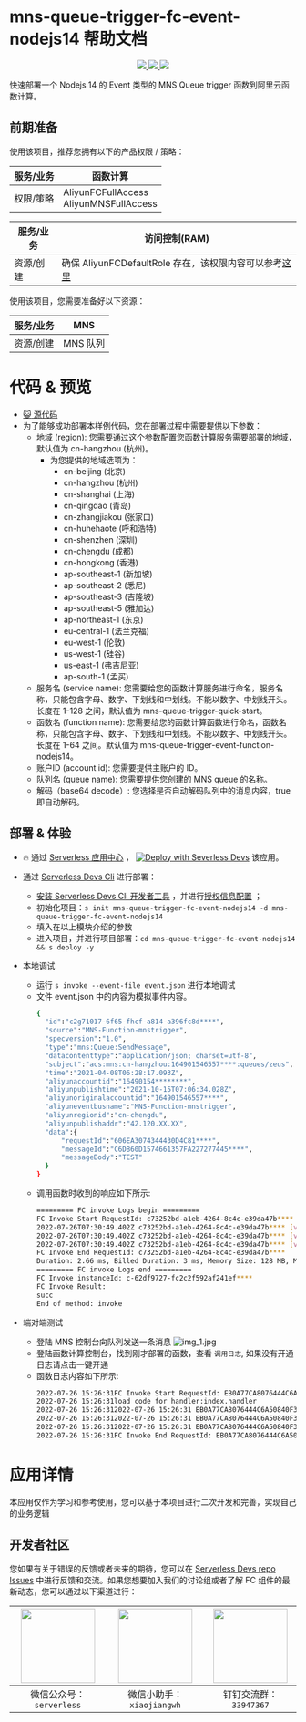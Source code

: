 # mns-queue-trigger-fc-event-nodejs14 帮助文档

<p align="center" class="flex justify-center">
    <a href="https://www.serverless-devs.com" class="ml-1">
    <img src="http://editor.devsapp.cn/icon?package=mns-queue-trigger-fc-event-nodejs14&type=packageType">
  </a>
  <a href="http://www.devsapp.cn/details.html?name=mns-queue-trigger-fc-event-nodejs14" class="ml-1">
    <img src="http://editor.devsapp.cn/icon?package=mns-queue-trigger-fc-event-nodejs14&type=packageVersion">
  </a>
  <a href="http://www.devsapp.cn/details.html?name=mns-queue-trigger-fc-event-nodejs14" class="ml-1">
    <img src="http://editor.devsapp.cn/icon?package=mns-queue-trigger-fc-event-nodejs14&type=packageDownload">
  </a>
</p>

<description>

快速部署一个 Nodejs 14  的 Event 类型的 MNS Queue trigger 函数到阿里云函数计算。

</description>

## 前期准备
使用该项目，推荐您拥有以下的产品权限 / 策略：

| 服务/业务 | 函数计算 |     
| --- |  --- |   
| 权限/策略 | AliyunFCFullAccess <br> AliyunMNSFullAccess |

| 服务/业务 | 访问控制(RAM) |     
| --- |  --- |   
| 资源/创建 | 确保 AliyunFCDefaultRole 存在，该权限内容可以参考[这里](https://help.aliyun.com/document_detail/181589.html) |

使用该项目，您需要准备好以下资源：

| 服务/业务 | MNS |     
| --- |  --- |   
| 资源/创建 | MNS 队列 |  

<codepre id="codepre">

# 代码 & 预览

- [ :smiley_cat:  源代码](https://github.com/devsapp/start-fc/blob/main/event-function/mns-queue-trigger-fc-event-nodejs14)
- 为了能够成功部署本样例代码，您在部署过程中需要提供以下参数：
    - 地域 (region): 您需要通过这个参数配置您函数计算服务需要部署的地域，默认值为 cn-hangzhou (杭州)。
      - 为您提供的地域选项为：
        - cn-beijing (北京)
        - cn-hangzhou (杭州)
        - cn-shanghai (上海)
        - cn-qingdao (青岛)
        - cn-zhangjiakou (张家口)
        - cn-huhehaote (呼和浩特)
        - cn-shenzhen (深圳)
        - cn-chengdu (成都)
        - cn-hongkong (香港)
        - ap-southeast-1 (新加坡)
        - ap-southeast-2 (悉尼)
        - ap-southeast-3 (吉隆坡)
        - ap-southeast-5 (雅加达)
        - ap-northeast-1 (东京)
        - eu-central-1 (法兰克福)
        - eu-west-1 (伦敦)
        - us-west-1 (硅谷)
        - us-east-1 (弗吉尼亚)
        - ap-south-1 (孟买)
    - 服务名 (service name): 您需要给您的函数计算服务进行命名，服务名称，只能包含字母、数字、下划线和中划线。不能以数字、中划线开头。长度在 1-128 之间，默认值为 mns-queue-trigger-quick-start。
    - 函数名 (function name): 您需要给您的函数计算函数进行命名，函数名称，只能包含字母、数字、下划线和中划线。不能以数字、中划线开头。长度在 1-64 之间。默认值为 mns-queue-trigger-event-function-nodejs14。
    - 账户ID (account id): 您需要提供主账户的 ID。
    - 队列名 (queue name): 您需要提供您创建的 MNS queue 的名称。
    - 解码（base64 decode）: 您选择是否自动解码队列中的消息内容，true 即自动解码。

</codepre>

<deploy>

## 部署 & 体验

<appcenter>

-  :fire:  通过 [Serverless 应用中心](https://fcnext.console.aliyun.com/applications/create?template=mns-queue-trigger-fc-event-nodejs14) ，
[![Deploy with Severless Devs](https://img.alicdn.com/imgextra/i1/O1CN01w5RFbX1v45s8TIXPz_!!6000000006118-55-tps-95-28.svg)](https://fcnext.console.aliyun.com/applications/create?template=mns-queue-trigger-fc-event-nodejs14)  该应用。 

</appcenter>

- 通过 [Serverless Devs Cli](https://www.serverless-devs.com/serverless-devs/install) 进行部署：
    - [安装 Serverless Devs Cli 开发者工具](https://www.serverless-devs.com/serverless-devs/install) ，并进行[授权信息配置](https://www.serverless-devs.com/fc/config) ；
    - 初始化项目：`s init mns-queue-trigger-fc-event-nodejs14 -d mns-queue-trigger-fc-event-nodejs14` 
    - 填入在以上模块介绍的参数
    - 进入项目，并进行项目部署：`cd mns-queue-trigger-fc-event-nodejs14 && s deploy -y`
  
- 本地调试
  - 运行 `s invoke --event-file event.json` 进行本地调试
  - 文件 event.json 中的内容为模拟事件内容。
    ```bash
    {
      "id":"c2g71017-6f65-fhcf-a814-a396fc8d****",
      "source":"MNS-Function-mnstrigger",
      "specversion":"1.0",
      "type":"mns:Queue:SendMessage",
      "datacontenttype":"application/json; charset=utf-8",
      "subject":"acs:mns:cn-hangzhou:164901546557****:queues/zeus",
      "time":"2021-04-08T06:28:17.093Z",
      "aliyunaccountid":"16490154********",
      "aliyunpublishtime":"2021-10-15T07:06:34.028Z",
      "aliyunoriginalaccountid":"164901546557****",
      "aliyuneventbusname":"MNS-Function-mnstrigger",
      "aliyunregionid":"cn-chengdu",
      "aliyunpublishaddr":"42.120.XX.XX",
      "data":{
          "requestId":"606EA3074344430D4C81****",
          "messageId":"C6DB60D1574661357FA227277445****",
          "messageBody":"TEST"
      }
    }
    ```
  - 调用函数时收到的响应如下所示:
    ```bash
    ========= FC invoke Logs begin =========
    FC Invoke Start RequestId: c73252bd-a1eb-4264-8c4c-e39da47b****
    2022-07-26T07:30:49.402Z c73252bd-a1eb-4264-8c4c-e39da47b**** [verbose] message publish time: 2021-10-15T07:06:34.028Z
    2022-07-26T07:30:49.402Z c73252bd-a1eb-4264-8c4c-e39da47b**** [verbose] message trigger time cost: 24539055.374 s
    2022-07-26T07:30:49.402Z c73252bd-a1eb-4264-8c4c-e39da47b**** [verbose] messageBody: TEST
    FC Invoke End RequestId: c73252bd-a1eb-4264-8c4c-e39da47b****
    Duration: 2.66 ms, Billed Duration: 3 ms, Memory Size: 128 MB, Max Memory Used: 43.81 MB
    ========= FC invoke Logs end =========
    FC Invoke instanceId: c-62df9727-fc2c2f592af241ef****
    FC Invoke Result:
    succ
    End of method: invoke
      ```
- 端对端测试
  - 登陆 MNS 控制台向队列发送一条消息
  ![img_1.jpg](https://cdn.jsdelivr.net/gh/penghuima/ImageBed@master/img/blog_file/PicGo-Github-ImgBed20220802120226.jpg)
  - 登陆函数计算控制台，找到刚才部署的函数，查看 `调用日志`, 如果没有开通日志请点击一键开通
  - 函数日志内容如下所示:
    ```bash
    2022-07-26 15:26:31FC Invoke Start RequestId: EB0A77CA8076444C6A50840F3D52****
    2022-07-26 15:26:31load code for handler:index.handler
    2022-07-26 15:26:312022-07-26 15:26:31 EB0A77CA8076444C6A50840F3D52**** [verbose] message publish time: 2022-07-26T07:26:31.604Z
    2022-07-26 15:26:312022-07-26 15:26:31 EB0A77CA8076444C6A50840F3D52**** [verbose] message trigger time cost: 0.244 s
    2022-07-26 15:26:312022-07-26 15:26:31 EB0A77CA8076444C6A50840F3D52**** [verbose] messageBody: message from mns console
    2022-07-26 15:26:31FC Invoke End RequestId: EB0A77CA8076444C6A50840F3D52****
    ```
</deploy>

<appdetail id="flushContent">

# 应用详情



本应用仅作为学习和参考使用，您可以基于本项目进行二次开发和完善，实现自己的业务逻辑



</appdetail>

<devgroup>

## 开发者社区

您如果有关于错误的反馈或者未来的期待，您可以在 [Serverless Devs repo Issues](https://github.com/serverless-devs/serverless-devs/issues) 中进行反馈和交流。如果您想要加入我们的讨论组或者了解 FC 组件的最新动态，您可以通过以下渠道进行：

<p align="center">

| <img src="https://serverless-article-picture.oss-cn-hangzhou.aliyuncs.com/1635407298906_20211028074819117230.png" width="130px" > | <img src="https://serverless-article-picture.oss-cn-hangzhou.aliyuncs.com/1635407044136_20211028074404326599.png" width="130px" > | <img src="https://serverless-article-picture.oss-cn-hangzhou.aliyuncs.com/1635407252200_20211028074732517533.png" width="130px" > |
|--- | --- | --- |
| <center>微信公众号：`serverless`</center> | <center>微信小助手：`xiaojiangwh`</center> | <center>钉钉交流群：`33947367`</center> | 

</p>

</devgroup>
